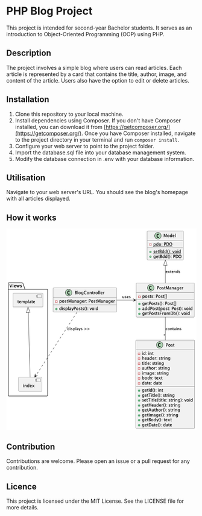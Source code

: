 # PHP Blog Project

This project is intended for second-year Bachelor students. It serves as an introduction to Object-Oriented Programming (OOP) using PHP.

## Description

The project involves a simple blog where users can read articles. Each article is represented by a card that contains the title, author, image, and content of the article. Users also have the option to edit or delete articles.

## Installation

1. Clone this repository to your local machine.
2. Install dependencies using Composer. If you don't have Composer installed, you can download it from [https://getcomposer.org/](https://getcomposer.org/). Once you have Composer installed, navigate to the project directory in your terminal and run `composer install`.
3. Configure your web server to point to the project folder.
4. Import the database.sql file into your database management system.
5. Modify the database connection in .env with your database information.

## Utilisation

Navigate to your web server's URL. You should see the blog's homepage with all articles displayed.

## How it works

![Classes diagram](classes.png)

## Contribution

Contributions are welcome. Please open an issue or a pull request for any contribution.

## Licence

This project is licensed under the MIT License. See the LICENSE file for more details.
